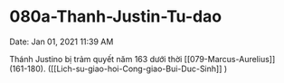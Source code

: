 # 080a-Thanh-Justin-Tu-dao

Date: Jan 01, 2021 11:39 AM

Thánh Justino bị trảm quyết năm 163 dưới thời [[079-Marcus-Aurelius]] (161-180). ([[Lich-su-giao-hoi-Cong-giao-Bui-Duc-Sinh]] )
